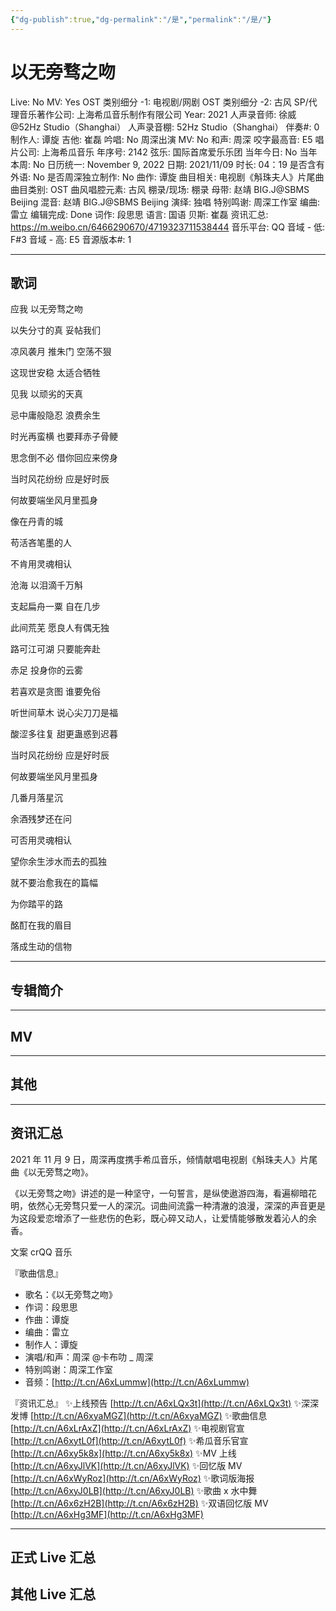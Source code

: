 ```yaml
---
{"dg-publish":true,"dg-permalink":"/是","permalink":"/是/"}
---
```



# 以无旁骛之吻

Live: No
MV: Yes
OST 类别细分 -1: 电视剧/网剧
OST 类别细分 -2: 古风
SP/代理音乐著作公司: 上海希瓜音乐制作有限公司
Year: 2021
人声录音师: 徐威@52Hz Studio（Shanghai）
人声录音棚: 52Hz Studio（Shanghai）
伴奏#: 0
制作人: 谭旋
吉他: 崔磊
吟唱: No
周深出演 MV: No
和声: 周深
咬字最高音: E5
唱片公司: 上海希瓜音乐
年序号: 2142
弦乐: 国际首席爱乐乐团
当年今日: No
当年本周: No
日历统一: November 9, 2022
日期: 2021/11/09
时长: 04：19
是否含有外语: No
是否周深独立制作: No
曲作: 谭旋
曲目相关: 电视剧《斛珠夫人》片尾曲
曲目类别: OST
曲风唱腔元素: 古风
棚录/现场: 棚录
母带: 赵靖 BIG.J@SBMS Beijing
混音: 赵靖 BIG.J@SBMS Beijing
演绎: 独唱
特别鸣谢: 周深工作室
编曲: 雷立
编辑完成: Done
词作: 段思思
语言: 国语
贝斯: 崔磊
资讯汇总: https://m.weibo.cn/6466290670/4719323711538444
音乐平台: QQ
音域 - 低: F#3
音域 - 高: E5
音源版本#: 1

---

## 歌词

应我 以无旁骛之吻

以失分寸的真 妥帖我们

凉风袭月 推朱门 空荡不狠

这现世安稳 太适合牺牲

见我 以顽劣的天真

忌中庸般隐忍 浪费余生

时光再蛮横 也要拜赤子骨鲠

思念倒不必 借你回应来傍身

当时风花纷纷 应是好时辰

何故要端坐风月里孤身

像在丹青的城

苟活吝笔墨的人

不肯用灵魂相认

沧海 以泪滴千万斛

支起扁舟一粟 自在几步

此间荒芜 愿良人有偶无独

路可江可湖 只要能奔赴

赤足 投身你的云雾

若喜欢是贪图 谁要免俗

听世间草木 说心尖刀刀是福

酸涩多往复 甜更蛊惑到迟暮

当时风花纷纷 应是好时辰

何故要端坐风月里孤身

几番月落星沉

余酒残梦还在问

可否用灵魂相认

望你余生涉水而去的孤独

就不要治愈我在的篇幅

为你踏平的路

酩酊在我的眉目

落成生动的信物

---

## 专辑简介

---

## MV

---

## 其他

---

## 资讯汇总

 2021 年 11 月 9 日，周深再度携手希瓜音乐，倾情献唱电视剧《斛珠夫人》片尾曲《以无旁骛之吻》。

《以无旁骛之吻》讲述的是一种坚守，一句誓言，是纵使遨游四海，看遍柳暗花明，依然心无旁骛只爱一人的深沉。词曲间流露一种清澈的浪漫，深深的声音更是为这段爱恋增添了一些悲伤的色彩，既心碎又动人，让爱情能够散发着沁人的余香。

文案 crQQ 音乐

『歌曲信息』

- 歌名：《以无旁骛之吻》
- 作词：段思思
- 作曲：谭旋
- 编曲：雷立
- 制作人：谭旋
- 演唱/和声：周深 @卡布叻 _ 周深
- 特别鸣谢：周深工作室
- 音频：[http://t.cn/A6xLummw](http://t.cn/A6xLummw)

『资讯汇总』
✨上线预告 [http://t.cn/A6xLQx3t](http://t.cn/A6xLQx3t)
✨深深发博 [http://t.cn/A6xyaMGZ](http://t.cn/A6xyaMGZ)
✨歌曲信息 [http://t.cn/A6xLrAxZ](http://t.cn/A6xLrAxZ)
✨电视剧官宣 [http://t.cn/A6xytL0f](http://t.cn/A6xytL0f)
✨希瓜音乐官宣 [http://t.cn/A6xy5k8x](http://t.cn/A6xy5k8x)
✨MV 上线 [http://t.cn/A6xyJlVK](http://t.cn/A6xyJlVK)
✨回忆版 MV [http://t.cn/A6xWyRoz](http://t.cn/A6xWyRoz)
✨歌词版海报 [http://t.cn/A6xyJ0LB](http://t.cn/A6xyJ0LB)
✨歌曲 x 水中舞 [http://t.cn/A6x6zH2B](http://t.cn/A6x6zH2B)
✨双语回忆版 MV [http://t.cn/A6xHg3MF](http://t.cn/A6xHg3MF)

---

## 正式 Live 汇总

## 其他 Live 汇总
